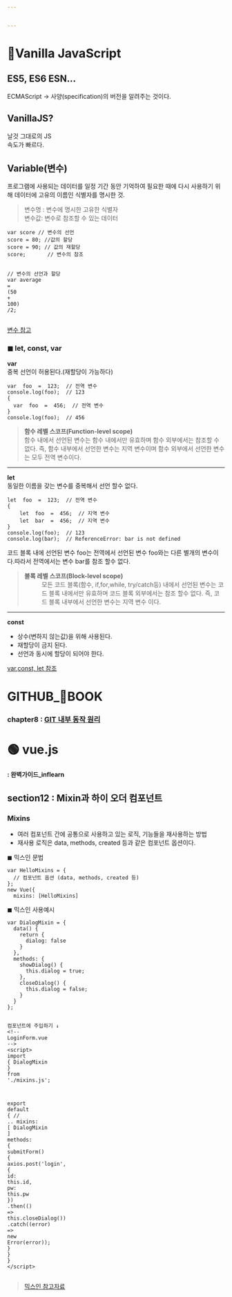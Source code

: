 ```yaml
---


---
```


<h1 id="🍦vanilla-javascript">🍦Vanilla JavaScript</h1>
<h2 id="es5-es6-esn...">ES5, ES6 ESN…</h2>
<p>ECMAScript -&gt; 사양(specification)의 버전을 알려주는 것이다.</p>
<h2 id="vanillajs">VanillaJS?</h2>
<p>날것 그대로의 JS<br>
속도가 빠르다.</p>
<h2 id="variable변수">Variable(변수)</h2>
<p>프로그램에 사용되는 데이터를 일정 기간 동안 기억하여 필요한 때에 다시 사용하기 위해 데이터에 고유의 이름인 식별자를 명시한 것.</p>
<blockquote>
<p>변수명 : 변수에 명시한 고유한 식별자<br>
변수값: 변수로 참조할 수 있는 데이터</p>
</blockquote>
<pre class=" language-js"><code class="prism  language-js"><span class="token keyword">var</span> score	<span class="token comment">// 변수의 선언</span>
score <span class="token operator">=</span> <span class="token number">80</span><span class="token punctuation">;</span> <span class="token comment">//값의 할당</span>
score <span class="token operator">=</span> <span class="token number">90</span><span class="token punctuation">;</span> <span class="token comment">// 값의 재할당</span>
score<span class="token punctuation">;</span>		<span class="token comment">// 변수의 참조</span>

<span class="token comment">// 변수의 선언과 할당</span>
<span class="token keyword">var</span> average <span class="token operator">=</span> <span class="token punctuation">(</span><span class="token number">50</span>  <span class="token operator">+</span> <span class="token number">100</span><span class="token punctuation">)</span> <span class="token operator">/</span><span class="token number">2</span><span class="token punctuation">;</span>
</code></pre>
<p><a href="https://poiemaweb.com/js-data-type-variable">변수 참고</a></p>
<h3 id="◼-let-const-var">◼ let, const, var</h3>
<p><strong>var</strong><br>
중복 선언이 허용된다.(재할당이 가능하다)</p>
<pre class=" language-js"><code class="prism  language-js"><span class="token keyword">var</span>  foo  <span class="token operator">=</span>  <span class="token number">123</span><span class="token punctuation">;</span>  <span class="token comment">// 전역 변수  </span>
console<span class="token punctuation">.</span><span class="token function">log</span><span class="token punctuation">(</span>foo<span class="token punctuation">)</span><span class="token punctuation">;</span>  <span class="token comment">// 123  </span>
<span class="token punctuation">{</span>  
  <span class="token keyword">var</span>  foo  <span class="token operator">=</span>  <span class="token number">456</span><span class="token punctuation">;</span>  <span class="token comment">// 전역 변수  </span>
<span class="token punctuation">}</span>  
console<span class="token punctuation">.</span><span class="token function">log</span><span class="token punctuation">(</span>foo<span class="token punctuation">)</span><span class="token punctuation">;</span>  <span class="token comment">// 456</span>
</code></pre>
<blockquote>
<p><strong>함수 레벨 스코프(Function-level scope)</strong><br>
함수 내에서 선언된 변수는 함수 내에서만 유효하며 함수 외부에서는 참조할 수 없다. 즉, 함수 내부에서 선언한 변수는 지역 변수이며 함수 외부에서 선언한 변수는 모두 전역 변수이다.</p>
</blockquote>
<hr>
<p><strong>let</strong><br>
동일한 이름을 갖는 변수를 중복해서 선언 할수 없다.</p>
<pre class=" language-js"><code class="prism  language-js"><span class="token keyword">let</span>  foo  <span class="token operator">=</span>  <span class="token number">123</span><span class="token punctuation">;</span>  <span class="token comment">// 전역 변수  </span>
<span class="token punctuation">{</span>  
	<span class="token keyword">let</span>  foo  <span class="token operator">=</span>  <span class="token number">456</span><span class="token punctuation">;</span>  <span class="token comment">// 지역 변수  </span>
	<span class="token keyword">let</span>  bar  <span class="token operator">=</span>  <span class="token number">456</span><span class="token punctuation">;</span>  <span class="token comment">// 지역 변수  </span>
<span class="token punctuation">}</span>  
console<span class="token punctuation">.</span><span class="token function">log</span><span class="token punctuation">(</span>foo<span class="token punctuation">)</span><span class="token punctuation">;</span>  <span class="token comment">// 123  </span>
console<span class="token punctuation">.</span><span class="token function">log</span><span class="token punctuation">(</span>bar<span class="token punctuation">)</span><span class="token punctuation">;</span>  <span class="token comment">// ReferenceError: bar is not defined</span>
</code></pre>
<p>코드 블록 내에 선언된 변수 foo는 전역에서 선언된 변수 foo와는 다른 별개의 변수이다.따라서 전역에서는 변수 bar를 참조 할수 없다.</p>
<blockquote>
<dl>
<dt><strong>블록 레벨 스코프(Block-level scope)</strong></dt>
<dd>모든 코드 블록(함수, if,for,while, try/catch등) 내에서 선언된 변수는 코드 블록 내에서만 유효하며 코드 블록 외부에서는 참조 할수 없다. 즉, 코드 블록 내부에서 선언한 변수는 지역 변수 이다.</dd>
</dl>
</blockquote>
<hr>
<p><strong>const</strong></p>
<ul>
<li>상수(변하지 않는값)을 위해 사용된다.</li>
<li>재할당이 금지 된다.</li>
<li>선언과 동시에 할당이 되어야 한다.</li>
</ul>
<p><a href="https://poiemaweb.com/es6-block-scope">var,const, let 참조</a></p>
<h1 id="github_📖book"><strong>GITHUB_📖BOOK</strong></h1>
<h3 id="chapter8--git-내부-동작-원리">chapter8 : <a href="https://github.com/gay0ung/TIL_note/blob/master/Git/chapter8.md">GIT 내부 동작 원리</a></h3>
<h1 id="🟢-vue.js">🟢 vue.js</h1>
<p><strong>: 완벽가이드_inflearn</strong></p>
<h2 id="section12--mixin과-하이-오더-컴포넌트">section12 : Mixin과 하이 오더 컴포넌트</h2>
<h3 id="mixins">Mixins</h3>
<ul>
<li>여러 컴포넌트 간에 공통으로 사용하고 있는 로직, 기능들을 재사용하는 방법</li>
<li>재사용 로직은 data, methods, created 등과 같은 컴포넌트 옵션이다.</li>
</ul>
<p>◼ 믹스인 문법</p>
<pre class=" language-js"><code class="prism  language-js"><span class="token keyword">var</span> HelloMixins <span class="token operator">=</span> <span class="token punctuation">{</span>
  <span class="token comment">// 컴포넌트 옵션 (data, methods, created 등)</span>
<span class="token punctuation">}</span><span class="token punctuation">;</span>
<span class="token keyword">new</span> <span class="token class-name">Vue</span><span class="token punctuation">(</span><span class="token punctuation">{</span>
  mixins<span class="token punctuation">:</span> <span class="token punctuation">[</span>HelloMixins<span class="token punctuation">]</span>
</code></pre>
<p>◼ 믹스인 사용예시</p>
<pre class=" language-js"><code class="prism  language-js"><span class="token keyword">var</span> DialogMixin <span class="token operator">=</span> <span class="token punctuation">{</span>
  <span class="token function">data</span><span class="token punctuation">(</span><span class="token punctuation">)</span> <span class="token punctuation">{</span>
    <span class="token keyword">return</span> <span class="token punctuation">{</span>
      dialog<span class="token punctuation">:</span> <span class="token boolean">false</span>
    <span class="token punctuation">}</span>
  <span class="token punctuation">}</span><span class="token punctuation">,</span>
  methods<span class="token punctuation">:</span> <span class="token punctuation">{</span>
    <span class="token function">showDialog</span><span class="token punctuation">(</span><span class="token punctuation">)</span> <span class="token punctuation">{</span>
      <span class="token keyword">this</span><span class="token punctuation">.</span>dialog <span class="token operator">=</span> <span class="token boolean">true</span><span class="token punctuation">;</span>
    <span class="token punctuation">}</span><span class="token punctuation">,</span>
    <span class="token function">closeDialog</span><span class="token punctuation">(</span><span class="token punctuation">)</span> <span class="token punctuation">{</span>
      <span class="token keyword">this</span><span class="token punctuation">.</span>dialog <span class="token operator">=</span> <span class="token boolean">false</span><span class="token punctuation">;</span>
    <span class="token punctuation">}</span>
  <span class="token punctuation">}</span>
<span class="token punctuation">}</span><span class="token punctuation">;</span>

컴포넌트에 주입하기 ↓
<span class="token operator">&lt;</span><span class="token operator">!</span><span class="token operator">--</span> LoginForm<span class="token punctuation">.</span>vue <span class="token operator">--</span><span class="token operator">&gt;</span>
<span class="token operator">&lt;</span>script<span class="token operator">&gt;</span>
<span class="token keyword">import</span> <span class="token punctuation">{</span> DialogMixin <span class="token punctuation">}</span> <span class="token keyword">from</span> <span class="token string">'./mixins.js'</span><span class="token punctuation">;</span>

<span class="token keyword">export</span> <span class="token keyword">default</span> <span class="token punctuation">{</span>
  <span class="token comment">// ..</span>
  mixins<span class="token punctuation">:</span> <span class="token punctuation">[</span> DialogMixin <span class="token punctuation">]</span>
  methods<span class="token punctuation">:</span> <span class="token punctuation">{</span>
    <span class="token function">submitForm</span><span class="token punctuation">(</span><span class="token punctuation">)</span> <span class="token punctuation">{</span>
      axios<span class="token punctuation">.</span><span class="token function">post</span><span class="token punctuation">(</span><span class="token string">'login'</span><span class="token punctuation">,</span> <span class="token punctuation">{</span>
        id<span class="token punctuation">:</span> <span class="token keyword">this</span><span class="token punctuation">.</span>id<span class="token punctuation">,</span>
        pw<span class="token punctuation">:</span> <span class="token keyword">this</span><span class="token punctuation">.</span>pw
      <span class="token punctuation">}</span><span class="token punctuation">)</span>
      <span class="token punctuation">.</span><span class="token function">then</span><span class="token punctuation">(</span><span class="token punctuation">(</span><span class="token punctuation">)</span> <span class="token operator">=&gt;</span> <span class="token keyword">this</span><span class="token punctuation">.</span><span class="token function">closeDialog</span><span class="token punctuation">(</span><span class="token punctuation">)</span><span class="token punctuation">)</span>
      <span class="token punctuation">.</span><span class="token keyword">catch</span><span class="token punctuation">(</span><span class="token punctuation">(</span>error<span class="token punctuation">)</span> <span class="token operator">=&gt;</span> <span class="token keyword">new</span> <span class="token class-name">Error</span><span class="token punctuation">(</span>error<span class="token punctuation">)</span><span class="token punctuation">)</span><span class="token punctuation">;</span>
    <span class="token punctuation">}</span>
  <span class="token punctuation">}</span>
<span class="token punctuation">}</span>
<span class="token operator">&lt;</span><span class="token operator">/</span>script<span class="token operator">&gt;</span>
</code></pre>
<blockquote>
<p><a href="https://joshua1988.github.io/vue-camp/reuse/mixins.html">믹스인 참고자료</a></p>
</blockquote>

